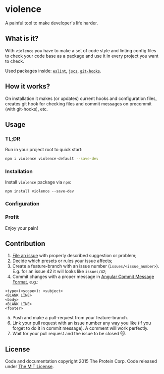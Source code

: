 # violence

A painful tool to make developer's life harder.

## What is it?

With `violence` you have to make a set of code style and linting config files to check your code base as a package and use it in every project you want to check.

Used packages inside: [`eslint`][], [`jscs`][], [`git-hooks`][].

## How it works?

On installation it makes (or updates) current hooks and configuration files, creates git hook for checking files and commit messages on precommit (with git-hooks), etc.

## Usage

### TL;DR

Run in your project root to quick start:
```sh
npm i violence violence-default --save-dev
```

### Installation

Install `violence` package via `npm`:
```
npm install violence --save-dev
```

### Configuration

<!-- Make a config file `/.violencerc`. -->

### Profit

Enjoy your pain!

## Contribution

1. [File an issue](https://github.com/theprotein/violence/issues/new) with properly described suggestion or problem;
2. Decide which presets or rules your issue affects;
3. Create a feature-branch with an issue number (`issues/<issue_number>`). E.g. for an issue 42 it will looks like `issues/42`;
4. Commit changes with a proper message in [Angular Commit Message Format](https://github.com/angular/angular.js/blob/master/CONTRIBUTING.md#commit-message-format), e.g.:
  ```
  <type>(<scope>): <subject>
  <BLANK LINE>
  <body>
  <BLANK LINE>
  <footer>
  ```
5. Push and make a pull-request from your feature-branch.
6. Link your pull request with an issue number any way you like (if you forget to do it in commit message). A comment will work perfectly.
7. Wait for your pull request and the issue to be closed :smirk_cat:.

## License

Code and documentation copyright 2015 The Protein Corp. Code released under [The MIT License](LICENSE.md).

[`jscs`]: http://jscs.info/
[`eslint`]: http://eslint.org/
[`git-hooks`]: https://github.com/tarmolov/git-hooks-js
